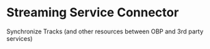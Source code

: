 # Streaming Service Connector

Synchronize Tracks (and other resources between OBP and 3rd party services)


